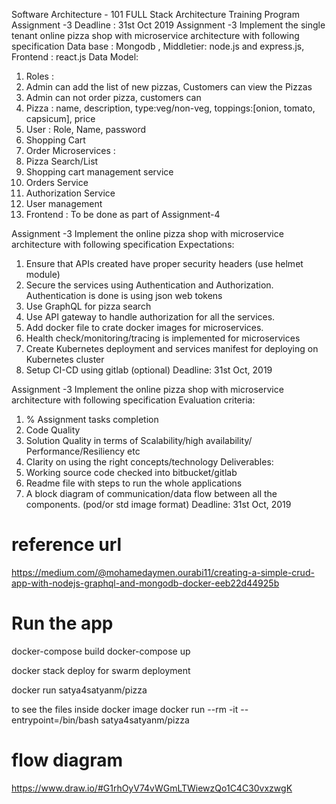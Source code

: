 Software Architecture -
101
FULL Stack Architecture Training Program
Assignment -3
Deadline : 31st Oct 2019
Assignment -3
Implement the single tenant online pizza shop with microservice architecture with following specification
Data base : Mongodb , Middletier: node.js and express.js, Frontend : react.js
Data Model:
1. Roles :
1. Admin can add the list of new pizzas, Customers can view the Pizzas
2. Admin can not order pizza, customers can
2. Pizza : name, description, type:veg/non-veg, toppings:[onion, tomato, capsicum], price
3. User : Role, Name, password
4. Shopping Cart
5. Order
Microservices :
1. Pizza Search/List
2. Shopping cart management service
3. Orders Service
4. Authorization Service
5. User management
6. Frontend : To be done as part of Assignment-4





Assignment -3
Implement the online pizza shop with microservice architecture with following specification
Expectations:
1. Ensure that APIs created have proper security headers (use helmet module)
2. Secure the services using Authentication and Authorization. Authentication is done is using
json web tokens
3. Use GraphQL for pizza search
4. Use API gateway to handle authorization for all the services.
5. Add docker file to crate docker images for microservices.
6. Health check/monitoring/tracing is implemented for microservices
7. Create Kubernetes deployment and services manifest for deploying on Kubernetes cluster
7. Setup CI-CD using gitlab (optional)
Deadline: 31st Oct, 2019




Assignment -3
Implement the online pizza shop with microservice architecture with following specification
Evaluation criteria:
1. % Assignment tasks completion
2. Code Quality
3. Solution Quality in terms of Scalability/high availability/ Performance/Resiliency etc
4. Clarity on using the right concepts/technology
Deliverables:
1. Working source code checked into bitbucket/gitlab
2. Readme file with steps to run the whole applications
3. A block diagram of communication/data flow between all the components. (pod/or std
image format)
Deadline: 31st Oct, 2019






reference url
================================
https://medium.com/@mohamedaymen.ourabi11/creating-a-simple-crud-app-with-nodejs-graphql-and-mongodb-docker-eeb22d44925b


Run the app
================================
docker-compose build
docker-compose up

docker stack deploy for swarm deployment

docker run satya4satyanm/pizza


to see the files inside docker image 
docker run --rm -it --entrypoint=/bin/bash satya4satyanm/pizza



flow diagram
================================
https://www.draw.io/#G1rhOyV74vWGmLTWiewzQo1C4C30vxzwgK

